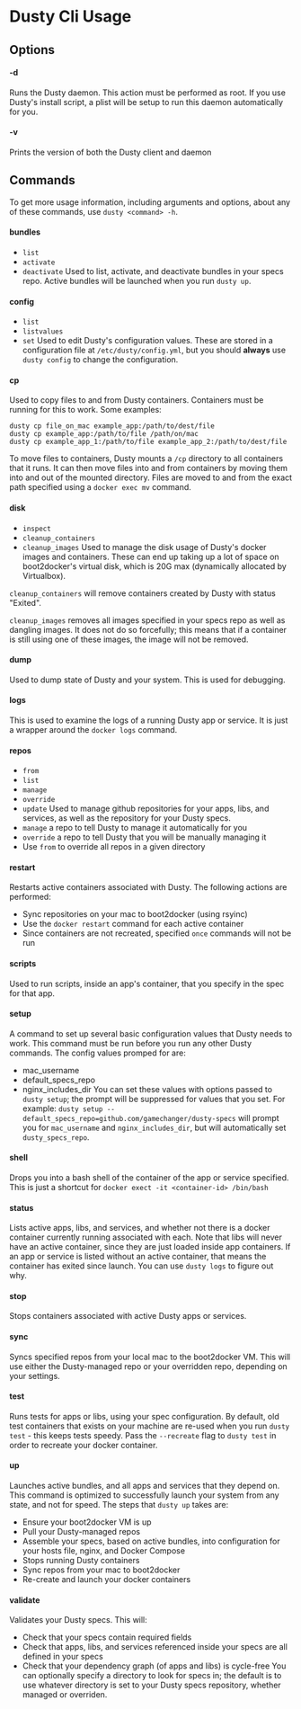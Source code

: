 # Dusty Cli Usage

## Options

#### -d

Runs the Dusty daemon.  This action must be performed as root.
If you use Dusty's install script, a plist will be setup to run
this daemon automatically for you.

#### -v

Prints the version of both the Dusty client and daemon

## Commands

To get more usage information, including arguments and options,
about any of these commands, use `dusty <command> -h`.

#### bundles
* `list`
* `activate`
* `deactivate`
Used to list, activate, and deactivate bundles in your specs repo.  Active
bundles will be launched when you run `dusty up`.

#### config
* `list`
* `listvalues`
* `set`
Used to edit Dusty's configuration values. These are stored in a configuration file
at `/etc/dusty/config.yml`, but you should **always** use `dusty config` to change
the configuration.

#### cp
Used to copy files to and from Dusty containers.  Containers must be running for this
to work.
Some examples:
```
dusty cp file_on_mac example_app:/path/to/dest/file
dusty cp example_app:/path/to/file /path/on/mac
dusty cp example_app_1:/path/to/file example_app_2:/path/to/dest/file
```
To move files to containers, Dusty mounts a `/cp` directory to all containers that
it runs.  It can then move files into and from containers by moving them into and
out of the mounted directory.  Files are moved to and from the exact path specified
using a `docker exec mv` command.

#### disk
* `inspect`
* `cleanup_containers`
* `cleanup_images`
Used to manage the disk usage of Dusty's docker images and containers.  These can end
up taking up a lot of space on boot2docker's virtual disk, which is 20G max (dynamically
allocated by Virtualbox).

`cleanup_containers` will remove containers created by Dusty with status "Exited".

`cleanup_images` removes all images specified in your specs repo as well as dangling
images.  It does not do so forcefully; this means that if a container is still using
one of these images, the image will not be removed.

#### dump
Used to dump state of Dusty and your system.  This is used for debugging.

#### logs
This is used to examine the logs of a running Dusty app or service.  It is just
a wrapper around the `docker logs` command.

#### repos
* `from`
* `list`
* `manage`
* `override`
* `update`
Used to manage github repositories for your apps, libs, and services, as well as the
repository for your Dusty specs.
* `manage` a repo to tell Dusty to manage it automatically for you
* `override` a repo to tell Dusty that you will be manually managing it
* Use `from` to override all repos in a given directory

#### restart
Restarts active containers associated with Dusty.  The following actions are performed:
* Sync repositories on your mac to boot2docker (using rsyinc)
* Use the `docker restart` command for each active container
* Since containers are not recreated, specified `once` commands will not be run

#### scripts
Used to run scripts, inside an app's container, that you specify in the spec for that
app.

#### setup
A command to set up several basic configuration values that Dusty needs to work.  This
command must be run before you run any other Dusty commands.  The config values promped
for are:
* mac_username
* default_specs_repo
* nginx_includes_dir
You can set these values with options passed to `dusty setup`; the prompt will be
suppressed for values that you set.  For example:
`dusty setup --default_specs_repo=github.com/gamechanger/dusty-specs` will prompt you
for `mac_username` and `nginx_includes_dir`, but will automatically set `dusty_specs_repo`.

#### shell
Drops you into a bash shell of the container of the app or service specified.  This is
just a shortcut for `docker exect -it <container-id> /bin/bash`

#### status
Lists active apps, libs, and services, and whether not there is a docker container currently
running associated with each.  Note that libs will never have an active container, since
they are just loaded inside app containers.  If an app or service is listed without an active
container, that means the container has exited since launch.  You can use `dusty logs` to
figure out why.

#### stop
Stops containers associated with active Dusty apps or services.

#### sync
Syncs specified repos from your local mac to the boot2docker VM. This will use either the
Dusty-managed repo or your overridden repo, depending on your settings.

#### test
Runs tests for apps or libs, using your spec configuration. By default, old test containers
that exists on your machine are re-used when you run `dusty test` - this keeps tests speedy.
Pass the `--recreate` flag to `dusty test` in order to recreate your docker container.

#### up
Launches active bundles, and all apps and services that they depend on.  This command is
optimized to successfully launch your system from any state, and not for speed.  The steps
that `dusty up` takes are:
* Ensure your boot2docker VM is up
* Pull your Dusty-managed repos
* Assemble your specs, based on active bundles, into configuration for your hosts file, nginx,
and Docker Compose
* Stops running Dusty containers
* Sync repos from your mac to boot2docker
* Re-create and launch your docker containers


#### validate
Validates your Dusty specs.  This will:
* Check that your specs contain required fields
* Check that apps, libs, and services referenced inside your specs are all defined in your specs
* Check that your dependency graph (of apps and libs) is cycle-free
You can optionally specify a directory to look for specs in; the default is to use whatever
directory is set to your Dusty specs repository, whether managed or overriden.

